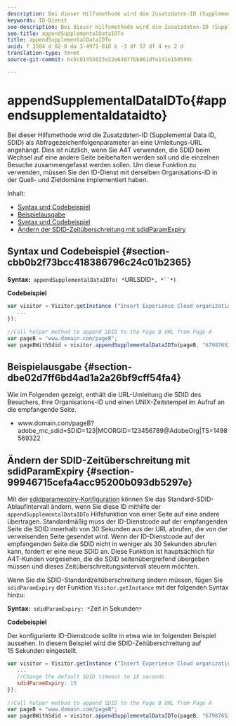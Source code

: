 ```yaml
---
description: Bei dieser Hilfsmethode wird die Zusatzdaten-ID (Supplemental Data ID, SDID) als Abfragezeichenfolgenparameter an eine Umleitungs-URL angehängt. Dies ist nützlich, wenn Sie A4T verwenden, die SDID beim Wechsel auf eine andere Seite beibehalten werden soll und die einzelnen Besuche zusammengefasst werden sollen. Um diese Funktion zu verwenden, müssen Sie den ID-Dienst mit derselben Organisations-ID in der Quell- und Zieldomäne implementiert haben.
keywords: ID-Dienst
seo-description: Bei dieser Hilfsmethode wird die Zusatzdaten-ID (Supplemental Data ID, SDID) als Abfragezeichenfolgenparameter an eine Umleitungs-URL angehängt. Dies ist nützlich, wenn Sie A4T verwenden, die SDID beim Wechsel auf eine andere Seite beibehalten werden soll und die einzelnen Besuche zusammengefasst werden sollen. Um diese Funktion zu verwenden, müssen Sie den ID-Dienst mit derselben Organisations-ID in der Quell- und Zieldomäne implementiert haben.
seo-title: appendSupplementalDataIDTo
title: appendSupplementalDataIDTo
uuid: f 3504 d 82-8 da 3-4971-818 b -3 df 57 df 4 ec 2 d
translation-type: tm+mt
source-git-commit: bc5c81455023e22e64877bb861dfe141e158599c

---
```



# appendSupplementalDataIDTo{#appendsupplementaldataidto}

Bei dieser Hilfsmethode wird die Zusatzdaten-ID (Supplemental Data ID, SDID) als Abfragezeichenfolgenparameter an eine Umleitungs-URL angehängt. Dies ist nützlich, wenn Sie A4T verwenden, die SDID beim Wechsel auf eine andere Seite beibehalten werden soll und die einzelnen Besuche zusammengefasst werden sollen. Um diese Funktion zu verwenden, müssen Sie den ID-Dienst mit derselben Organisations-ID in der Quell- und Zieldomäne implementiert haben.

Inhalt:

<ul class="simplelist"> 
 <li> <a href="../../library/get-set/appendsupplementaldataidto.md#section-cbb0b2f73bcc418386796c24c01b2365" format="dita" scope="local"> Syntax und Codebeispiel </a> </li> 
 <li> <a href="../../library/get-set/appendsupplementaldataidto.md#section-dbe02d7ff6bd4ad1a2a26bf9cff54fa4" format="dita" scope="local"> Beispielausgabe </a> </li> 
 <li> <a href="../../library/get-set/appendsupplementaldataidto.md#section-cbb0b2f73bcc418386796c24c01b2365" format="dita" scope="local"> Syntax und Codebeispiel </a> </li> 
 <li> <a href="../../library/get-set/appendsupplementaldataidto.md#section-99946715cefa4acc95200b093db5297e" format="dita" scope="local"> Ändern der SDID-Zeitüberschreitung mit sdidParamExpiry </a> </li> 
</ul>

## Syntax und Codebeispiel {#section-cbb0b2f73bcc418386796c24c01b2365}

**Syntax:**` appendSupplementalDataIDTo( *`URLSDID`*, *``*)`

**Codebeispiel**

```js
var visitor = Visitor.getInstance ("Insert Experience Cloud organization ID here",{ 
   ... 
}); 
 
//Call helper method to append SDID to the Page B URL from Page A 
var pageB = "www.domain.com/pageB"; 
var pageBWithSdid = visitor.appendSupplementalDataIDTo(pageB, "67987653465787219");
```

## Beispielausgabe {#section-dbe02d7ff6bd4ad1a2a26bf9cff54fa4}

Wie im Folgenden gezeigt, enthält die URL-Umleitung die SDID des Besuchers, Ihre Organisations-ID und einen UNIX-Zeitstempel im Aufruf an die empfangende Seite.

<ul class="simplelist"> 
 <li> <span class="codeph"> www.domain.com/pageB?adobe_mc_sdid=SDID=123|MCORGID=123456789@AdobeOrg|TS=1498569322 </span> </li> 
</ul>

## Ändern der SDID-Zeitüberschreitung mit sdidParamExpiry {#section-99946715cefa4acc95200b093db5297e}

Mit der [sdidparamexpiry-Konfiguration](../../library/function-vars/sdidparamexpiry.md#reference-cef3fd03c43b4772b2422e220b40a458) können Sie das Standard-SDID-Ablaufintervall ändern, wenn Sie diese ID mithilfe der `appendSupplementalDataIDTo` Hilfsfunktion von einer Seite auf eine andere übertragen. Standardmäßig muss der ID-Dienstcode auf der empfangenden Seite die SDID innerhalb von 30 Sekunden aus der URL abrufen, die von der verweisenden Seite gesendet wird. Wenn der ID-Dienstcode auf der empfangenden Seite die SDID nicht in weniger als 30 Sekunden abrufen kann, fordert er eine neue SDID an. Diese Funktion ist hauptsächlich für A4T-Kunden vorgesehen, die die SDID seitenübergreifend übergeben müssen und dieses Zeitüberschreitungsintervall steuern möchten.

Wenn Sie die SDID-Standardzeitüberschreitung ändern müssen, fügen Sie `sdidParamExpiry` der Funktion `Visitor.getInstance` mit der folgenden Syntax hinzu:

**Syntax:**` sdidParamExpiry: *`Zeit in Sekunden`*`

**Codebeispiel**

Der konfigurierte ID-Dienstcode sollte in etwa wie im folgenden Beispiel aussehen. In diesem Beispiel wird die SDID-Zeitüberschreitung auf 15 Sekunden eingestellt.

```js
var visitor = Visitor.getInstance ("Insert Experience Cloud organization ID here",{ 
   ... 
   //Change the default SDID timeout to 15 seconds 
   sdidParamExpiry: 15 
}); 
 
//Call helper method to append SDID to the Page B URL from Page A 
var pageB = "www.domain.com/pageB"; 
var pageBWithSdid = visitor.appendSupplementalDataIDTo(pageB, "67987653465787219"); 
```

